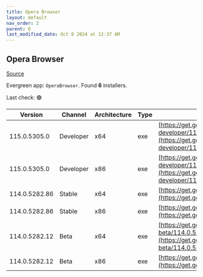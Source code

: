 ```yaml
---
title: Opera Browser
layout: default
nav_order: 2
parent: O
last_modified_date: Oct 8 2024 at 12:37 AM
---
```


## Opera Browser

[Source](https://www.opera.com/browsers/opera)

Evergreen app: `OperaBrowser`. Found **6** installers.

Last check: 🟢

| Version       | Channel   | Architecture | Type | URI                                                                                                                                                                                                                    |
| ------------- | --------- | ------------ | ---- | ---------------------------------------------------------------------------------------------------------------------------------------------------------------------------------------------------------------------- |
| 115.0.5305.0  | Developer | x64          | exe  | [https://get.geo.opera.com/pub/opera-developer/115.0.5305.0/win/Opera_Developer_115.0.5305.0_Setup_x64.exe](https://get.geo.opera.com/pub/opera-developer/115.0.5305.0/win/Opera_Developer_115.0.5305.0_Setup_x64.exe) |
| 115.0.5305.0  | Developer | x86          | exe  | [https://get.geo.opera.com/pub/opera-developer/115.0.5305.0/win/Opera_Developer_115.0.5305.0_Setup.exe](https://get.geo.opera.com/pub/opera-developer/115.0.5305.0/win/Opera_Developer_115.0.5305.0_Setup.exe)         |
| 114.0.5282.86 | Stable    | x64          | exe  | [https://get.geo.opera.com/pub/opera/desktop/114.0.5282.86/win/Opera_114.0.5282.86_Setup_x64.exe](https://get.geo.opera.com/pub/opera/desktop/114.0.5282.86/win/Opera_114.0.5282.86_Setup_x64.exe)                     |
| 114.0.5282.86 | Stable    | x86          | exe  | [https://get.geo.opera.com/pub/opera/desktop/114.0.5282.86/win/Opera_114.0.5282.86_Setup.exe](https://get.geo.opera.com/pub/opera/desktop/114.0.5282.86/win/Opera_114.0.5282.86_Setup.exe)                             |
| 114.0.5282.12 | Beta      | x64          | exe  | [https://get.geo.opera.com/pub/opera-beta/114.0.5282.12/win/Opera_beta_114.0.5282.12_Setup_x64.exe](https://get.geo.opera.com/pub/opera-beta/114.0.5282.12/win/Opera_beta_114.0.5282.12_Setup_x64.exe)                 |
| 114.0.5282.12 | Beta      | x86          | exe  | [https://get.geo.opera.com/pub/opera-beta/114.0.5282.12/win/Opera_beta_114.0.5282.12_Setup.exe](https://get.geo.opera.com/pub/opera-beta/114.0.5282.12/win/Opera_beta_114.0.5282.12_Setup.exe)                         |
